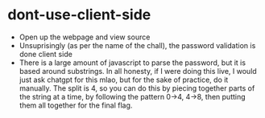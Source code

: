 # dont-use-client-side
- Open up the webpage and view source
- Unsuprisingly (as per the name of the chall), the password validation is done client side
- There is a large amount of javascript to parse the password, but it is based around substrings. In all honesty, if I were doing this live, I would just ask chatgpt for this mlao, but for the sake of practice, do it manually. The split is 4, so you can do this by piecing together parts of the string at a time, by following the pattern 0->4, 4->8, then putting them all together for the final flag.


